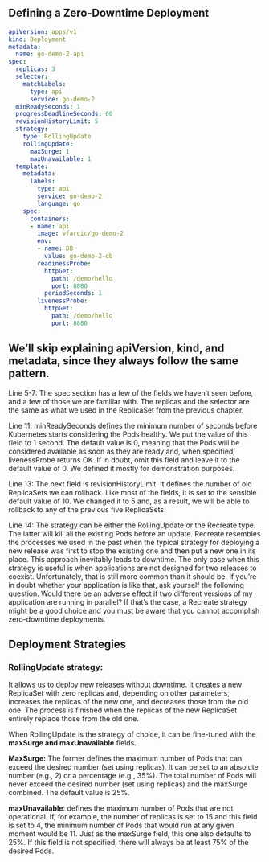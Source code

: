 ## Defining a Zero-Downtime Deployment

```yaml
apiVersion: apps/v1
kind: Deployment
metadata:
  name: go-demo-2-api
spec:
  replicas: 3
  selector:
    matchLabels:
      type: api
      service: go-demo-2
  minReadySeconds: 1
  progressDeadlineSeconds: 60
  revisionHistoryLimit: 5
  strategy:
    type: RollingUpdate
    rollingUpdate:
      maxSurge: 1
      maxUnavailable: 1
  template:
    metadata:
      labels:
        type: api
        service: go-demo-2
        language: go
    spec:
      containers:
      - name: api
        image: vfarcic/go-demo-2
        env:
        - name: DB
          value: go-demo-2-db
        readinessProbe:
          httpGet:
            path: /demo/hello
            port: 8080
          periodSeconds: 1
        livenessProbe:
          httpGet:
            path: /demo/hello
            port: 8080
   ```
   
## We’ll skip explaining apiVersion, kind, and metadata, since they always follow the same pattern.

Line 5-7: The spec section has a few of the fields we haven’t seen before, and a few of those we are familiar with. The replicas and the selector are the same as what we used in the ReplicaSet from the previous chapter.

Line 11: minReadySeconds defines the minimum number of seconds before Kubernetes starts considering the Pods healthy. We put the value of this field to 1 second. The default value is 0, meaning that the Pods will be considered available as soon as they are ready and, when specified, livenessProbe returns OK. If in doubt, omit this field and leave it to the default value of 0. We defined it mostly for demonstration purposes.

Line 13: The next field is revisionHistoryLimit. It defines the number of old ReplicaSets we can rollback. Like most of the fields, it is set to the sensible default value of 10. We changed it to 5 and, as a result, we will be able to rollback to any of the previous five ReplicaSets.

Line 14: The strategy can be either the RollingUpdate or the Recreate type. The latter will kill all the existing Pods before an update. Recreate resembles the processes we used in the past when the typical strategy for deploying a new release was first to stop the existing one and then put a new one in its place. This approach inevitably leads to downtime. The only case when this strategy is useful is when applications are not designed for two releases to coexist. Unfortunately, that is still more common than it should be. If you’re in doubt whether your application is like that, ask yourself the following question. Would there be an adverse effect if two different versions of my application are running in parallel? If that’s the case, a Recreate strategy might be a good choice and you must be aware that you cannot accomplish zero-downtime deployments.

## Deployment Strategies

### RollingUpdate strategy:
It allows us to deploy new releases without downtime. It creates a new ReplicaSet with zero replicas and, depending on other parameters, increases the replicas of the new one, and decreases those from the old one. The process is finished when the replicas of the new ReplicaSet entirely replace those from the old one.

When RollingUpdate is the strategy of choice, it can be fine-tuned with the **maxSurge and maxUnavailable** fields. 

**MaxSurge:** The former defines the maximum number of Pods that can exceed the desired number (set using replicas). It can be set to an absolute number (e.g., 2) or a percentage (e.g., 35%). The total number of Pods will never exceed the desired number (set using replicas) and the maxSurge combined. The default value is 25%.

**maxUnavailable**: defines the maximum number of Pods that are not operational. If, for example, the number of replicas is set to 15 and this field is set to 4, the minimum number of Pods that would run at any given moment would be 11. Just as the maxSurge field, this one also defaults to 25%. If this field is not specified, there will always be at least 75% of the desired Pods.



 

